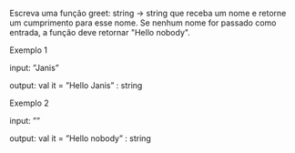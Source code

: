Escreva uma função greet: string -> string que receba um nome e retorne um cumprimento para esse nome. Se nenhum nome for passado como entrada, a função deve retornar "Hello nobody".

Exemplo 1

input: ”Janis”

output: val it = ”Hello Janis” : string

Exemplo 2

input: ””

output: val it = ”Hello nobody” : string
